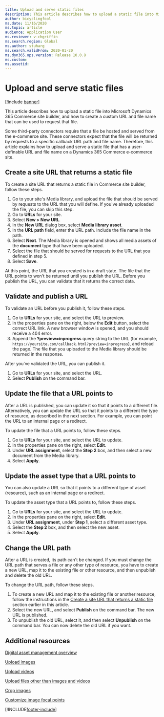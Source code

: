 ```yaml
---
title: Upload and serve static files
description: This article describes how to upload a static file into Microsoft Dynamics 365 Commerce site builder, and how to create a custom URL and file name that can be used to request that file.
author: bicyclingfool
ms.date: 11/16/2020
ms.topic: article
audience: Application User
ms.reviewer: v-chgriffin
ms.search.region: Global
ms.author: stuharg
ms.search.validFrom: 2020-01-20
ms.dyn365.ops.version: Release 10.0.8
ms.custom: 
ms.assetid: 
---
```

# Upload and serve static files

[!include [banner](includes/banner.md)]

This article describes how to upload a static file into Microsoft Dynamics 365 Commerce site builder, and how to create a custom URL and file name that can be used to request that file.

Some third-party connectors require that a file be hosted and served from the e-commerce site. These connectors expect that the file will be returned by requests to a specific callback URL path and file name. Therefore, this article explains how to upload and serve a static file that has a user-definable URL and file name on a Dynamics 365 Commerce e-commerce site.

## Create a site URL that returns a static file

To create a site URL that returns a static file in Commerce site builder, follow these steps.

1. Go to your site's Media library, and upload the file that should be served by requests to the URL that you will define. If you've already uploaded the file, you can skip this step.
1. Go to **URLs** for your site.
1. Select **New \> New URL**.
1. In the **New URL** dialog box, select **Media library asset**.
1. In the **URL path** field, enter the URL path. Include the file name in the path.
1. Select **Next**. The Media library is opened and shows all media assets of the **document** type that have been uploaded.
1. Select the file that should be served for requests to the URL that you defined in step 5.
1. Select **Save**.

At this point, the URL that you created is in a draft state. The file that the URL points to won't be returned until you publish the URL. Before you publish the URL, you can validate that it returns the correct data.

## Validate and publish a URL

To validate an URL before you publish it, follow these steps.

1. Go to **URLs** for your site, and select the URL to preview.
2. In the properties pane on the right, below the **Edit** button, select the correct URL link. A new browser window is opened, and you should receive a 404 error.
3. Append the **?preview=inprogress** query string to the URL (for example, `https://yoursite.com/callback.html?preview=inprogress`), and reload the page. The file that you uploaded to the Media library should be returned in the response.

After you've validated the URL, you can publish it.

1. Go to **URLs** for your site, and select the URL.
2. Select **Publish** on the command bar.

## Update the file that a URL points to

After a URL is published, you can update it so that it points to a different file. Alternatively, you can update the URL so that it points to a different the type of resource, as described in the next section. For example, you can point the URL to an internal page or a redirect.

To update the file that a URL points to, follow these steps.

1. Go to **URLs** for your site, and select the URL to update.
1. In the properties pane on the right, select **Edit**.
1. Under **URL assignment**, select the **Step 2** box, and then select a new document from the Media library.
1. Select **Apply**.

## Update the asset type that a URL points to

You can also update a URL so that it points to a different type of asset (resource), such as an internal page or a redirect.

To update the asset type that a URL points to, follow these steps.

1. Go to **URLs** for your site, and select the URL to update.
1. In the properties pane on the right, select **Edit**.
1. Under **URL assignment**, under **Step 1**, select a different asset type.
1. Select the **Step 2** box, and then select the new asset.
1. Select **Apply**.

## Change the URL path

After a URL is created, its path can't be changed. If you must change the URL path that serves a file or any other type of resource, you have to create a new URL, map it to the existing file or other resource, and then unpublish and delete the old URL.

To change the URL path, follow these steps.

1. To create a new URL and map it to the existing file or another resource, follow the instructions in the [Create a site URL that returns a static file](#create-a-site-url-that-returns-a-static-file) section earlier in this article.
1. Select the new URL, and select **Publish** on the command bar. The new URL is published.
1. To unpublish the old URL, select it, and then select **Unpublish** on the command bar. You can now delete the old URL if you want.

## Additional resources

[Digital asset management overview](dam-overview.md)

[Upload images](dam-upload-images.md)

[Upload videos](dam-upload-video.md)

[Upload files other than images and videos](dam-upload-files.md)

[Crop images](dam-crop-images.md)

[Customize image focal points](dam-custom-focal-point.md)


[!INCLUDE[footer-include](../includes/footer-banner.md)]
